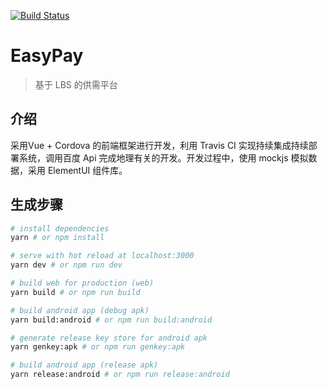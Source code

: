 [![Build Status](https://travis-ci.com/lsq210/EasyPay.svg?branch=master)](https://travis-ci.com/lsq210/EasyPay)

# EasyPay

> 基于 LBS 的供需平台

## 介绍
采用Vue + Cordova 的前端框架进行开发，利用 Travis CI 实现持续集成持续部署系统，调用百度 Api 完成地理有关的开发。开发过程中，使用 mockjs 模拟数据，采用 ElementUI 组件库。  

## 生成步骤

``` bash
# install dependencies
yarn # or npm install

# serve with hot reload at localhost:3000
yarn dev # or npm run dev

# build web for production (web)
yarn build # or npm run build

# build android app (debug apk)
yarn build:android # or npm run build:android

# generate release key store for android apk
yarn genkey:apk # or npm run genkey:apk

# build android app (release apk)
yarn release:android # or npm run release:android 
```


